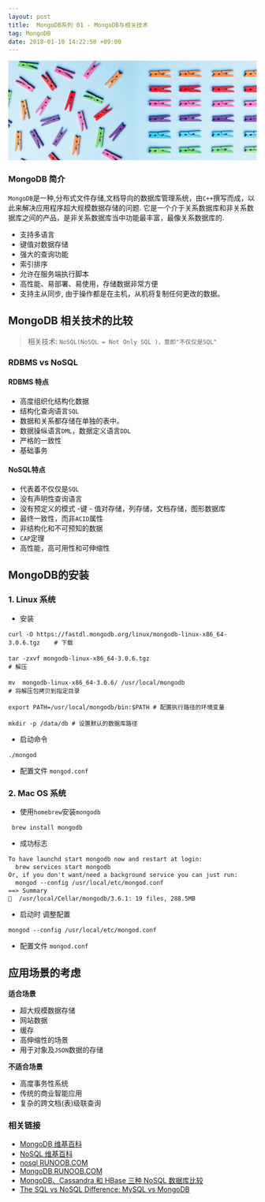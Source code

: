 ```yaml
---
layout: post
title:  MongoDB系列 01 - MongoDB与相关技术
tag: MongoDB
date: 2018-01-10 14:22:50 +09:00
---
```


![nosql vs sql](./assets/post/nosql-sql.jpeg)

### MongoDB 简介

`MongoDB`是一种,分布式文件存储,文档导向的数据库管理系统，由`C++`撰写而成，以此来解决应用程序超大规模数据存储的问题. 它是一个介于关系数据库和非关系数据库之间的产品，是非关系数据库当中功能最丰富，最像关系数据库的. 

* 支持多语言
* 键值对数据存储
* 强大的查询功能
* 索引排序
* 允许在服务端执行脚本
* 高性能、易部署、易使用，存储数据非常方便
* 支持主从同步, 由于操作都是在主机，从机将复制任何更改的数据。


## MongoDB 相关技术的比较

> 相关技术: `NoSQL(NoSQL = Not Only SQL )，意即"不仅仅是SQL" `

### RDBMS vs NoSQL  

#### RDBMS 特点

- 高度组织化结构化数据 
- 结构化查询语言`SQL`
- 数据和关系都存储在单独的表中。 
- 数据操纵语言`DML`，数据定义语言`DDL` 
- 严格的一致性
- 基础事务

#### NoSQL特点

- 代表着不仅仅是`SQL`
- 没有声明性查询语言
- 没有预定义的模式
-键 - 值对存储，列存储，文档存储，图形数据库
- 最终一致性，而非`ACID`属性
- 非结构化和不可预知的数据
- `CAP`定理 
- 高性能，高可用性和可伸缩性
 

## MongoDB的安装

### 1. Linux 系统 

* 安装

```shell
curl -O https://fastdl.mongodb.org/linux/mongodb-linux-x86_64-3.0.6.tgz    # 下载

tar -zxvf mongodb-linux-x86_64-3.0.6.tgz                                   # 解压

mv  mongodb-linux-x86_64-3.0.6/ /usr/local/mongodb                         # 将解压包拷贝到指定目录

export PATH=/usr/local/mongodb/bin:$PATH # 配置执行路径的环境变量

mkdir -p /data/db # 设置默认的数据库路径
```

* 启动命令

```shell
./mongod
```
 

*  配置文件 `mongod.conf`




### 2. Mac OS 系统

* 使用`homebrew`安装`mongodb`

```shell
 brew install mongodb
```

* 成功标志

```
To have launchd start mongodb now and restart at login:
  brew services start mongodb
Or, if you don't want/need a background service you can just run:
  mongod --config /usr/local/etc/mongod.conf
==> Summary
🍺  /usr/local/Cellar/mongodb/3.6.1: 19 files, 288.5MB
```   

* 启动时 调整配置

```shell
mongod --config /usr/local/etc/mongod.conf
```
 
*  配置文件 `mongod.conf`


## 应用场景的考虑

**适合场景**

* 超大规模数据存储
* 网站数据
* 缓存
* 高伸缩性的场景
* 用于对象及`JSON`数据的存储

**不适合场景**

* 高度事务性系统
* 传统的商业智能应用
* 复杂的跨文档(表)级联查询

### 相关链接

* [MongoDB 维基百科](https://zh.wikipedia.org/zh-hans/MongoDB)
* [NoSQL 维基百科](https://zh.wikipedia.org/wiki/NoSQL)
* [nosql RUNOOB.COM](http://www.runoob.com/mongodb/nosql.html)
* [MongoDB RUNOOB.COM](http://www.runoob.com/mongodb/mongodb-tutorial.html)
* [MongoDB、Cassandra 和 HBase 三种 NoSQL 数据库比较](http://blog.jobbole.com/91923/)
* [The SQL vs NoSQL Difference: MySQL vs MongoDB](https://medium.com/xplenty-blog/the-sql-vs-nosql-difference-mysql-vs-mongodb-32c9980e67b2)

